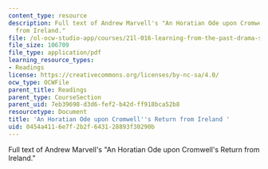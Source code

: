 ```yaml
---
content_type: resource
description: Full text of Andrew Marvell's "An Horatian Ode upon Cromwell's Return
  from Ireland."
file: /ol-ocw-studio-app/courses/21l-016-learning-from-the-past-drama-science-performance-spring-2009/0454a4116e7f2b2f643128893f30290b_MIT21L_016s09_read14_horatian_ode.pdf
file_size: 106709
file_type: application/pdf
learning_resource_types:
- Readings
license: https://creativecommons.org/licenses/by-nc-sa/4.0/
ocw_type: OCWFile
parent_title: Readings
parent_type: CourseSection
parent_uid: 7eb39698-d3d6-fef2-b42d-ff918bca52b8
resourcetype: Document
title: 'An Horatian Ode upon Cromwell''s Return from Ireland '
uid: 0454a411-6e7f-2b2f-6431-28893f30290b
---
```

Full text of Andrew Marvell's "An Horatian Ode upon Cromwell's Return from Ireland."